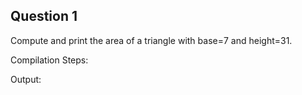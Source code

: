 ## Question 1

Compute and print the area of a triangle with base=7 and height=31.

Compilation Steps:  

Output:
